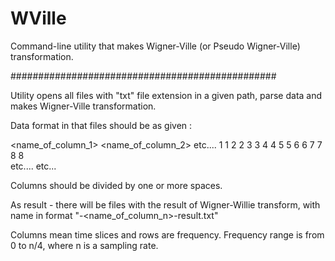 # WVille

Command-line utility that makes Wigner-Ville (or Pseudo Wigner-Ville) transformation. 

################################################

Utility opens all files with "txt" file extension in a given path, parse data and makes Wigner-Ville transformation. 

Data format in that files should be as given : 

<name_of_column_1>  <name_of_column_2>  etc....
1                   1
2                   2 
3                   3 
4                   4
5                   5
6                   6
7                   7
8                   8   
etc....             etc...

Columns should be divided by one or more spaces.

As result - there will be files with the result of Wigner-Willie transform, with name in format 
"<filename>-<name_of_column_n>-result.txt"

Columns mean time slices and rows are frequency.
Frequency range is from 0 to n/4, where n is a sampling rate.